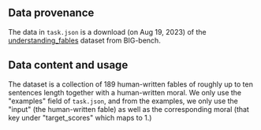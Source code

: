 ## Data provenance
The data in `task.json` is a download (on Aug 19, 2023) of the [understanding_fables](https://github.com/google/BIG-bench/blob/main/bigbench/benchmark_tasks/understanding_fables/task.json) dataset from BIG-bench. 

## Data content and usage
The dataset is a collection of 189 human-written fables of roughly up to ten sentences length together with a human-written moral.
We only use the "examples" field of `task.json`, and from the examples, we only use the "input" (the human-written fable)
as well as the corresponding moral (that key under "target_scores" which maps to 1.)
